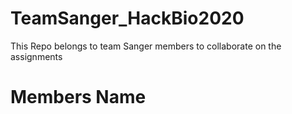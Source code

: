 # TeamSanger_HackBio2020
This Repo belongs to team Sanger members to collaborate on the assignments

# Members Name
